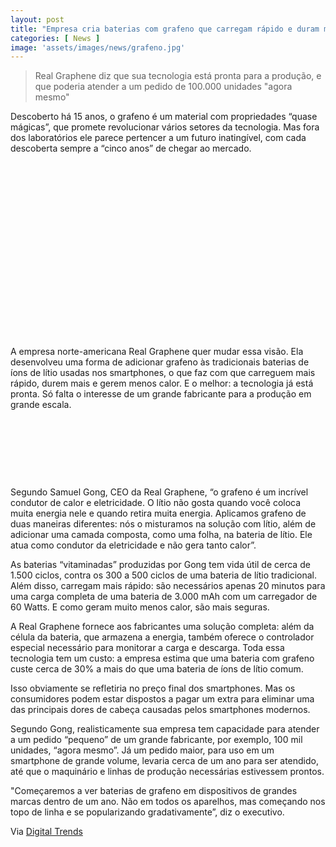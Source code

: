 ```yaml
---
layout: post
title: "Empresa cria baterias com grafeno que carregam rápido e duram mais"
categories: [ News ]
image: 'assets/images/news/grafeno.jpg'
---
```


> Real Graphene diz que sua tecnologia está pronta para a produção, e que poderia atender a um pedido de 100.000 unidades "agora mesmo"

Descoberto há 15 anos, o grafeno é um material com propriedades “quase mágicas”, que promete revolucionar vários setores da tecnologia. Mas fora dos laboratórios ele parece pertencer a um futuro inatingível, com cada descoberta sempre a “cinco anos” de chegar ao mercado.

<!-- QUADRADO -->
<script async src="//pagead2.googlesyndication.com/pagead/js/adsbygoogle.js"></script>
<ins class="adsbygoogle"
style="display:inline-block;width:336px;height:280px"
data-ad-client="ca-pub-2838251107855362"
data-ad-slot="5351066970"></ins>
<script>
(adsbygoogle = window.adsbygoogle || []).push({});
</script>

A empresa norte-americana Real Graphene quer mudar essa visão. Ela desenvolveu uma forma de adicionar grafeno às tradicionais baterias de íons de lítio usadas nos smartphones, o que faz com que carreguem mais rápido, durem mais e gerem menos calor. E o melhor: a tecnologia já está pronta. Só falta o interesse de um grande fabricante para a produção em grande escala.

<!-- MINI ANÚNCIO -->
<script async src="//pagead2.googlesyndication.com/pagead/js/adsbygoogle.js"></script>
<!-- Games Root -->
<ins class="adsbygoogle"
style="display:inline-block;width:730px;height:95px"
data-ad-client="ca-pub-2838251107855362"
data-ad-slot="5351066970"></ins>
<script>
(adsbygoogle = window.adsbygoogle || []).push({});
</script>

Segundo Samuel Gong, CEO da Real Graphene, “o grafeno é um incrível condutor de calor e eletricidade. O lítio não gosta quando você coloca muita energia nele e quando retira muita energia. Aplicamos grafeno de duas maneiras diferentes: nós o misturamos na solução com lítio, além de adicionar uma camada composta, como uma folha, na bateria de lítio. Ele atua como condutor da eletricidade e não gera tanto calor”.

As baterias “vitaminadas” produzidas por Gong tem vida útil de cerca de 1.500 ciclos, contra os 300 a 500 ciclos de uma bateria de lítio tradicional. Além disso, carregam mais rápido: são necessários apenas 20 minutos para uma carga completa de uma bateria de 3.000 mAh com um carregador de 60 Watts. E como geram muito menos calor, são mais seguras.

<!-- RETANGULO LARGO 2 -->
<script async src="//pagead2.googlesyndication.com/pagead/js/adsbygoogle.js"></script>
<ins class="adsbygoogle"
style="display:block; text-align:center;"
data-ad-layout="in-article"
data-ad-format="fluid"
data-ad-client="ca-pub-2838251107855362"
data-ad-slot="8549252987"></ins>
<script>
(adsbygoogle = window.adsbygoogle || []).push({});
</script>

A Real Graphene fornece aos fabricantes uma solução completa: além da célula da bateria, que armazena a energia, também oferece o controlador especial necessário para monitorar a carga e descarga. Toda essa tecnologia tem um custo: a empresa estima que uma bateria com grafeno custe cerca de 30% a mais do que uma bateria de íons de lítio comum.

Isso obviamente se refletiria no preço final dos smartphones. Mas os consumidores podem estar dispostos a pagar um extra para eliminar uma das principais dores de cabeça causadas pelos smartphones modernos.

Segundo Gong, realisticamente sua empresa tem capacidade para atender a um pedido “pequeno” de um grande fabricante, por exemplo, 100 mil unidades, “agora mesmo”. Já um pedido maior, para uso em um smartphone de grande volume, levaria cerca de um ano para ser atendido, até que o maquinário e linhas de produção necessárias estivessem prontos.

<!-- RETANGULO LARGO -->
<script async src="https://pagead2.googlesyndication.com/pagead/js/adsbygoogle.js"></script>
<!-- Informat -->
<ins class="adsbygoogle"
style="display:block"
data-ad-client="ca-pub-2838251107855362"
data-ad-slot="2327980059"
data-ad-format="auto"
data-full-width-responsive="true"></ins>
<script>
(adsbygoogle = window.adsbygoogle || []).push({});
</script>

"Começaremos a ver baterias de grafeno em dispositivos de grandes marcas dentro de um ano. Não em todos os aparelhos, mas começando nos topo de linha e se popularizando gradativamente”, diz o executivo.

Via [Digital Trends](https://www.digitaltrends.com/features/real-graphene-battery-interview-samuel-gong-ces-2020/)
